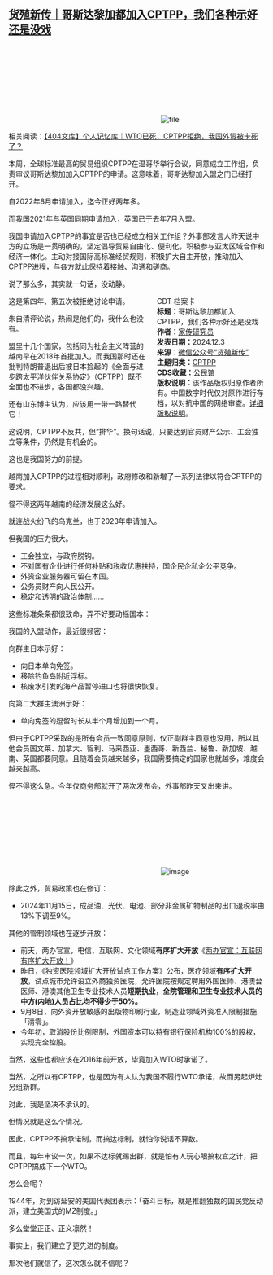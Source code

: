 <!--1733227720000-->
[货殖新传｜哥斯达黎加都加入CPTPP，我们各种示好还是没戏](https://chinadigitaltimes.net/chinese/713654.html)
------

<p><img decoding="async" src="data:image/svg+xml,%3Csvg%20xmlns='http://www.w3.org/2000/svg'%20viewBox='0%200%200%200'%3E%3C/svg%3E" alt="file" data-lazy-src="https://chinadigitaltimes.net/chinese/files/2024/12/image-1733227514365.png"><noscript><img decoding="async" src="https://chinadigitaltimes.net/chinese/files/2024/12/image-1733227514365.png" alt="file"></noscript></p><p>相关阅读：<a href="https://chinadigitaltimes.net/chinese/713527.html" title="【404文库】个人记忆库｜WTO已死，CPTPP拒绝，我国外贸被卡死了？">【404文库】个人记忆库｜WTO已死，CPTPP拒绝，我国外贸被卡死了？</a></p><p>本周，全球标准最高的贸易组织CPTPP在温哥华举行会议，同意成立工作组，负责审议哥斯达黎加加入CPTPP的申请。这意味着，哥斯达黎加入盟之门已经打开。</p><p>自2022年8月申请加入，迄今正好两年多。</p><p>而我国2021年与英国同期申请加入，英国已于去年7月入盟。</p><p>我国申请加入CPTPP的事宜是否也已经成立相关工作组？外事部发言人昨天说中方的立场是一贯明确的，坚定倡导贸易自由化、便利化，积极参与亚太区域合作和经济一体化。主动对接国际高标准经贸规则，积极扩大自主开放，推动加入CPTPP进程，与各方就此保持着接触、沟通和磋商。</p><p>说了那么多，其实就一句话，没动静。</p><div style="width:42%;float:right;padding-left:20px"><div class="su-spoiler su-spoiler-style-fancy su-spoiler-icon-chevron-circle" data-scroll-offset="0" data-anchor-in-url="no"><div class="su-spoiler-title" tabindex="0" role="button"><span class="su-spoiler-icon"></span>CDT 档案卡</div><div class="su-spoiler-content su-u-clearfix su-u-trim"><strong>标题：</strong>哥斯达黎加都加入CPTPP，我们各种示好还是没戏<br><strong>作者：</strong><a href="https://chinadigitaltimes.net/space/货殖新传" target="_blank">家传研究员</a><br><strong>发表日期：</strong>2024.12.3<br><strong>来源：</strong><a href="https://archive.ph/?url=https://mp.weixin.qq.com/s/wZWdwUqh8zbOvQdIotucqQ" target="_blank">微信公众号“货殖新传”</a><br><strong>主题归类：</strong><a href="https://chinadigitaltimes.net/space/CPTPP" target="_blank">CPTPP</a><br><strong>CDS收藏：</strong><a href="https://chinadigitaltimes.net/space/%E5%85%AC%E6%B0%91%E9%A6%86" target="_blank" rel="noopener">公民馆</a><br><strong>版权说明：</strong>该作品版权归原作者所有。中国数字时代仅对原作进行存档，以对抗中国的网络审查。<a href="https://chinadigitaltimes.net/chinese/copyright">详细版权说明</a>。</div></div></div><p>这是第四年、第五次被拒绝讨论申请。</p><p>朱自清评论说，热闹是他们的，我什么也没有。</p><p>盟里十几个国家，包括同为社会主义阵营的越南早在2018年首批加入，而我国那时还在批判特朗普退出后被日本捡起的《全面与进步跨太平洋伙伴关系协定》（CPTPP）既不全面也不进步，各国都没兴趣。</p><p>还有山东博主认为，应该用一带一路替代它！</p><p>这说明，CPTPP不反共，但“排华”。换句话说，只要达到官员财产公示、工会独立等条件，仍然是有机会的。</p><p>这也是我国努力的前提。</p><p>越南加入CPTPP的过程相对顺利，政府修改和新增了一系列法律以符合CPTPP的要求。</p><p>怪不得这两年越南的经济发展这么好。</p><p>就连战火纷飞的乌克兰，也于2023年申请加入。</p><p>但我国的压力很大。</p><ul><li>工会独立，与政府脱钩。</li><li>不对国有企业进行任何补贴和税收优惠扶持，国企民企私企公平竞争。 </li><li>外资企业服务器可留在本国。</li><li>公务员财产向人民公开。</li><li>稳定和透明的政治体制……</li></ul><p>这些标准条条都很致命，弄不好要动摇国本：</p><p>我国的入盟动作，最近很频密：</p><p>向群主日本示好：</p><ul><li>向日本单向免签。 </li><li>移除钓鱼岛附近浮标。  </li><li>核废水引发的海产品暂停进口也将很快恢复。</li></ul><p>向第二大群主澳洲示好：</p><ul><li>单向免签的逗留时长从半个月增加到一个月。</li></ul><p>但由于CPTPP采取的是所有会员一致同意原则，仅正副群主同意也没用，所以其他会员国文莱、加拿大、智利、马来西亚、墨西哥、新西兰、秘鲁、新加坡、越南、英国都要同意。且随着会员越来越多，我国需要搞定的国家也就越多，难度会越来越高。</p><p>怪不得这么急。今年仅商务部就开了两次发布会，外事部昨天又出来讲。</p><p><img decoding="async" src="data:image/svg+xml,%3Csvg%20xmlns='http://www.w3.org/2000/svg'%20viewBox='0%200%200%200'%3E%3C/svg%3E" alt="image" data-lazy-src="https://chinadigitaltimes.net/chinese/files/2024/12/post-713654-674ef4c8a6609.gif"><noscript><img decoding="async" src="https://chinadigitaltimes.net/chinese/files/2024/12/post-713654-674ef4c8a6609.gif" alt="image"></noscript></p><p>除此之外，贸易政策也在修订：</p><ul><li>2024年11月15日，成品油、光伏、电池、部分非金属矿物制品的出口退税率由13%下调至9%。</li></ul><p>其他的管制领域也在逐步开放：</p><ul><li>前天，两办官宣，电信、互联网、文化领域<strong>有序扩大开放</strong>《<a href="https://mp.weixin.qq.com/s?__biz=Mzg4NjcyNTQ3OA==&amp;mid=2247494969&amp;idx=1&amp;sn=8501ffb4cb0fe2d209c042abe9442156&amp;scene=21#wechat_redirect">两办官宣：互联网有序扩大开放！</a>》  </li><li>昨日，《独资医院领域扩大开放试点工作方案》公布，医疗领域<strong>有序扩大开放</strong>，试点城市允许设立外商独资医院，允许医院按规定聘用外国医师、港澳台医师、港澳其他卫生专业技术人员<strong>短期执业</strong>，<strong>全院管理和卫生专业技术人员的中方(内地)人员占比均不得少于50%。</strong></li><li>9月8日，向外资开放敏感的出版物印刷行业，制造业领域外资准入限制措施「清零」。</li><li>今年初，取消股份比例限制，外国资本可以持有银行保险机构100%的股权，实现完全控股。</li></ul><p>当然，这些也都应该在2016年前开放，毕竟加入WTO时承诺了。</p><p>当然，之所以有CPTPP，也是因为有人认为我国不履行WTO承诺，故而另起炉灶另组新群。</p><p>对此，我是坚决不承认的。</p><p>但情况就是这么个情况。</p><p>因此，CPTPP不搞承诺制，而搞达标制，就怕你说话不算数。</p><p>而且，每年审议一次，如果不达标就踢出群，就是怕有人玩心眼搞权宜之计，把CPTPP搞成下一个WTO。</p><p>怎么会呢？</p><p>1944年，对到访延安的美国代表团表示：「奋斗目标，就是推翻独裁的国民党反动派，建立美国式的MZ制度。」</p><p>多么堂堂正正、正义凛然！</p><p>事实上，我们建立了更先进的制度。</p><p>那次他们就信了，这次怎么就不信呢？</p><div class="addtoany_share_save_container addtoany_content addtoany_content_bottom"><div class="a2a_kit a2a_kit_size_32 addtoany_list" data-a2a-url="https://chinadigitaltimes.net/chinese/713654.html" data-a2a-title="货殖新传｜哥斯达黎加都加入CPTPP，我们各种示好还是没戏"><a class="a2a_button_facebook" href="https://www.addtoany.com/add_to/facebook?linkurl=https%3A%2F%2Fchinadigitaltimes.net%2Fchinese%2F713654.html&amp;linkname=%E8%B4%A7%E6%AE%96%E6%96%B0%E4%BC%A0%EF%BD%9C%E5%93%A5%E6%96%AF%E8%BE%BE%E9%BB%8E%E5%8A%A0%E9%83%BD%E5%8A%A0%E5%85%A5CPTPP%EF%BC%8C%E6%88%91%E4%BB%AC%E5%90%84%E7%A7%8D%E7%A4%BA%E5%A5%BD%E8%BF%98%E6%98%AF%E6%B2%A1%E6%88%8F" title="Facebook" rel="nofollow noopener" target="_blank"></a><a class="a2a_button_twitter" href="https://www.addtoany.com/add_to/twitter?linkurl=https%3A%2F%2Fchinadigitaltimes.net%2Fchinese%2F713654.html&amp;linkname=%E8%B4%A7%E6%AE%96%E6%96%B0%E4%BC%A0%EF%BD%9C%E5%93%A5%E6%96%AF%E8%BE%BE%E9%BB%8E%E5%8A%A0%E9%83%BD%E5%8A%A0%E5%85%A5CPTPP%EF%BC%8C%E6%88%91%E4%BB%AC%E5%90%84%E7%A7%8D%E7%A4%BA%E5%A5%BD%E8%BF%98%E6%98%AF%E6%B2%A1%E6%88%8F" title="Twitter" rel="nofollow noopener" target="_blank"></a><a class="a2a_button_telegram" href="https://www.addtoany.com/add_to/telegram?linkurl=https%3A%2F%2Fchinadigitaltimes.net%2Fchinese%2F713654.html&amp;linkname=%E8%B4%A7%E6%AE%96%E6%96%B0%E4%BC%A0%EF%BD%9C%E5%93%A5%E6%96%AF%E8%BE%BE%E9%BB%8E%E5%8A%A0%E9%83%BD%E5%8A%A0%E5%85%A5CPTPP%EF%BC%8C%E6%88%91%E4%BB%AC%E5%90%84%E7%A7%8D%E7%A4%BA%E5%A5%BD%E8%BF%98%E6%98%AF%E6%B2%A1%E6%88%8F" title="Telegram" rel="nofollow noopener" target="_blank"></a><a class="a2a_button_reddit" href="https://www.addtoany.com/add_to/reddit?linkurl=https%3A%2F%2Fchinadigitaltimes.net%2Fchinese%2F713654.html&amp;linkname=%E8%B4%A7%E6%AE%96%E6%96%B0%E4%BC%A0%EF%BD%9C%E5%93%A5%E6%96%AF%E8%BE%BE%E9%BB%8E%E5%8A%A0%E9%83%BD%E5%8A%A0%E5%85%A5CPTPP%EF%BC%8C%E6%88%91%E4%BB%AC%E5%90%84%E7%A7%8D%E7%A4%BA%E5%A5%BD%E8%BF%98%E6%98%AF%E6%B2%A1%E6%88%8F" title="Reddit" rel="nofollow noopener" target="_blank"></a><a class="a2a_button_whatsapp" href="https://www.addtoany.com/add_to/whatsapp?linkurl=https%3A%2F%2Fchinadigitaltimes.net%2Fchinese%2F713654.html&amp;linkname=%E8%B4%A7%E6%AE%96%E6%96%B0%E4%BC%A0%EF%BD%9C%E5%93%A5%E6%96%AF%E8%BE%BE%E9%BB%8E%E5%8A%A0%E9%83%BD%E5%8A%A0%E5%85%A5CPTPP%EF%BC%8C%E6%88%91%E4%BB%AC%E5%90%84%E7%A7%8D%E7%A4%BA%E5%A5%BD%E8%BF%98%E6%98%AF%E6%B2%A1%E6%88%8F" title="WhatsApp" rel="nofollow noopener" target="_blank"></a><a class="a2a_button_email" href="https://www.addtoany.com/add_to/email?linkurl=https%3A%2F%2Fchinadigitaltimes.net%2Fchinese%2F713654.html&amp;linkname=%E8%B4%A7%E6%AE%96%E6%96%B0%E4%BC%A0%EF%BD%9C%E5%93%A5%E6%96%AF%E8%BE%BE%E9%BB%8E%E5%8A%A0%E9%83%BD%E5%8A%A0%E5%85%A5CPTPP%EF%BC%8C%E6%88%91%E4%BB%AC%E5%90%84%E7%A7%8D%E7%A4%BA%E5%A5%BD%E8%BF%98%E6%98%AF%E6%B2%A1%E6%88%8F" title="Email" rel="nofollow noopener" target="_blank"></a><a class="a2a_button_copy_link" href="https://www.addtoany.com/add_to/copy_link?linkurl=https%3A%2F%2Fchinadigitaltimes.net%2Fchinese%2F713654.html&amp;linkname=%E8%B4%A7%E6%AE%96%E6%96%B0%E4%BC%A0%EF%BD%9C%E5%93%A5%E6%96%AF%E8%BE%BE%E9%BB%8E%E5%8A%A0%E9%83%BD%E5%8A%A0%E5%85%A5CPTPP%EF%BC%8C%E6%88%91%E4%BB%AC%E5%90%84%E7%A7%8D%E7%A4%BA%E5%A5%BD%E8%BF%98%E6%98%AF%E6%B2%A1%E6%88%8F" title="Copy Link" rel="nofollow noopener" target="_blank"></a><a class="a2a_dd addtoany_share_save addtoany_share" href="https://www.addtoany.com/share"></a></div></div>
